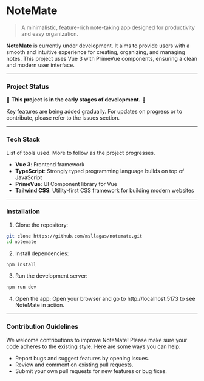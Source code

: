 # NoteMate
> A minimalistic, feature-rich note-taking app designed for productivity and easy organization.

**NoteMate** is currently under development. It aims to provide users with a smooth and intuitive experience for creating, organizing, and managing notes. This project uses Vue 3 with PrimeVue components, ensuring a clean and modern user interface.

---

### Project Status
🚧 **This project is in the early stages of development.** 🚧

Key features are being added gradually. For updates on progress or to contribute, please refer to the issues section.

---

### Tech Stack
List of tools used. More to follow as the project progresses.
- **Vue 3**: Frontend framework
- **TypeScript**: Strongly typed programming language builds on top of JavaScript
- **PrimeVue**: UI Component library for Vue
- **Tailwind CSS**: Utility-first CSS framework for building modern websites

---

### Installation
1. Clone the repository:
```bash
git clone https://github.com/msllagas/notemate.git
cd notemate
```
2. Install dependencies:
```bash
npm install
```
3. Run the development server:
```bash
npm run dev
```
4. Open the app:
Open your browser and go to http://localhost:5173 to see NoteMate in action.

---

### Contribution Guidelines
We welcome contributions to improve NoteMate! Please make sure your code adheres to the existing style. Here are some ways you can help:
- Report bugs and suggest features by opening issues.
- Review and comment on existing pull requests.
- Submit your own pull requests for new features or bug fixes.